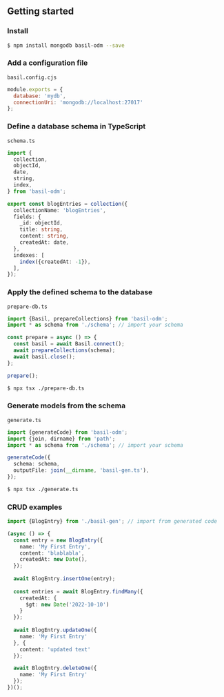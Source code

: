 ## Getting started

### Install

```bash
$ npm install mongodb basil-odm --save
```

### Add a configuration file

`basil.config.cjs`
```javascript
module.exports = {
  database: 'mydb',
  connectionUri: 'mongodb://localhost:27017'
};
```

### Define a database schema in TypeScript

`schema.ts`
```typescript
import {
  collection,
  objectId,
  date,
  string,
  index,
} from 'basil-odm';

export const blogEntries = collection({
  collectionName: 'blogEntries',
  fields: {
    _id: objectId,
    title: string,
    content: string,
    createdAt: date,
  },
  indexes: [
    index({createdAt: -1}),
  ],
});
```

### Apply the defined schema to the database

`prepare-db.ts`

```typescript
import {Basil, prepareCollections} from 'basil-odm';
import * as schema from './schema'; // import your schema

const prepare = async () => {
  const basil = await Basil.connect();
  await prepareCollections(schema);
  await basil.close();
};

prepare();
```

```bash
$ npx tsx ./prepare-db.ts
```

### Generate models from the schema

`generate.ts`
```typescript
import {generateCode} from 'basil-odm';
import {join, dirname} from 'path';
import * as schema from './schema'; // import your schema

generateCode({
  schema: schema,
  outputFile: join(__dirname, 'basil-gen.ts'),
});
```

```bash
$ npx tsx ./generate.ts
```

### CRUD examples

```typescript
import {BlogEntry} from './basil-gen'; // import from generated code

(async () => {
  const entry = new BlogEntry({
    name: 'My First Entry',
    content: 'blablabla',
    createdAt: new Date(),
  });
  
  await BlogEntry.insertOne(entry);
  
  const entries = await BlogEntry.findMany({
    createdAt: {
      $gt: new Date('2022-10-10')
    }
  });
  
  await BlogEntry.updateOne({
    name: 'My First Entry'
  }, {
    content: 'updated text'
  });

  await BlogEntry.deleteOne({
    name: 'My First Entry'
  });
})();
```
